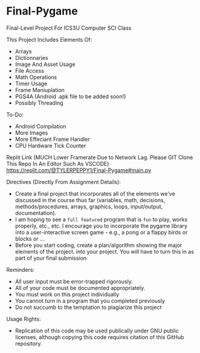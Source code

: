 # Final-Pygame

Final-Level Project For ICS3U Computer SCI Class

This Project Includes Elements Of:
- Arrays
- Dictionnaries
- Image And Asset Usage
- File Access
- Math Operations
- Timer Usage
- Frame Maniuplation
- PGS4A (Android .apk file to be added soon!)
- Possibly Threading

To-Do:
- Android Compilation
- More Images
- More Effeciant Frame Handler
- CPU Hardware Tick Counter

Replit Link (MUCH Lower Framerate Due to Network Lag. Please GIT Clone This Repo In An Editor Such As VSCODE)
https://replit.com/@TYLERPEPPY1/Final-Pygame#main.py 

Directives (Directly From Assignment Details):
  - Create a final project that incorporates all of the elements we've discussed in the course thus far (variables, math, decisions, methods/procedures, arrays, graphics, loops, input/output, documentation).
  - I am hoping to see a `full featured` program that is `fun` to play, works properly, etc., etc.  I encourage you to incorporate the pygame library into a user-interactive screen game - e.g.,  a pong or a flappy birds or blocks or ...
  - Before you start coding, create a plan/algorithm showing the major elements of the project.  into your project.  You will have to turn this in as part of your final submission

  Reminders:
  - All user input must be error-trapped rigorously.  
  - All of your code must be documented appropriately.
  - You must work on this project individually
  - You cannot turn in a program that you completed previously
  - Do not succumb to the temptation to plagiarize this project

Usage Rights:
- Replication of this code may be used publically under GNU public licenses, although copying this code requires citation of this GitHub repository.
